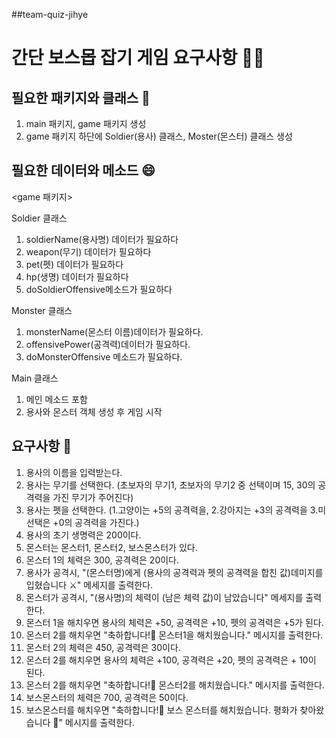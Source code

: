 ##team-quiz-jihye

# 간단 보스몹 잡기 게임 요구사항 🙇‍♂️

## 필요한 패키지와 클래스 📁

1. main 패키지, game 패키지 생성
2. game 패키지 하단에 Soldier(용사) 클래스, Moster(몬스터) 클래스 생성

## 필요한 데이터와 메소드 😄

<game 패키지>

Soldier 클래스
1. soldierName(용사명) 데이터가 필요하다
2. weapon(무기) 데이터가 필요하다 
3. pet(펫) 데이터가 필요하다
4. hp(생명) 데이터가 필요하다
5. doSoldierOffensive메소드가 필요하다
 
Monster 클래스
1. monsterName(몬스터 이름)데이터가 필요하다.
2. offensivePower(공격력)데이터가 필요하다.
3. doMonsterOffensive 메소드가 필요하다.

<main 패키지>

Main 클래스
1. 메인 메소드 포함
2. 용사와 몬스터 객체 생성 후 게임 시작


## 요구사항 🌷
1. 용사의 이름을 입력받는다.
2. 용사는 무기를 선택한다. (초보자의 무기1, 초보자의 무기2 중 선택이며 15, 30의 공격력을 가진 무기가 주어진다)
3. 용사는 펫을 선택한다. (1.고양이는 +5의 공격력을, 2.강아지는 +3의 공격력을 3.미선택은 +0의 공격력을 가진다.)
4. 용사의 초기 생명력은 200이다.
5. 몬스터는 몬스터1, 몬스터2, 보스몬스터가 있다.
6. 몬스터 1의 체력은 300, 공격력은 20이다.
7. 용사가 공격시, "(몬스터명)에게 (용사의 공격력과 펫의 공격력을 합친 값)데미지를 입혔습니다 ⚔️" 메세지를 출력한다.
8. 몬스터가 공격시, "(용사명)의 체력이 (남은 체력 값)이 남았습니다" 메세지를 출력한다.
9. 몬스터 1을 해치우면 용사의 체력은 +50, 공격력은 +10, 펫의 공격력은 +5가 된다.
10. 몬스터 2를 해치우면 "축하합니다!🎉  몬스터1을 해치웠습니다." 메시지를 출력한다.
11. 몬스터 2의 체력은 450, 공격력은 30이다.
12. 몬스터 2를 해치우면 용사의 체력은 +100, 공격력은 +20, 펫의 공격력은 + 10이 된다.
13. 몬스터 2를 해치우면 "축하합니다!🎉  몬스터2를 해치웠습니다." 메시지를 출력한다.
14. 보스몬스터의 체력은 700, 공격력은 50이다.
15. 보스몬스터를 해치우면 "축하합니다!🎉 보스 몬스터를 해치웠습니다. 평화가 찾아왔습니다 🌷" 메시지를 출력한다.
